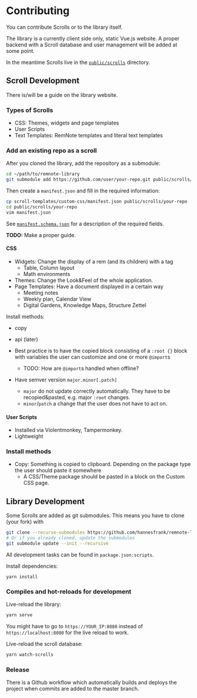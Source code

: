 # Contributing

You can contribute Scrolls or to the library itself.

The library is a currently client side only, static Vue.js website. A proper backend with a Scroll
database and user management will be added at some point.

In the meantime Scrolls live in the [`public/scrolls`](public/scrolls) directory.

## Scroll Development

There is/will be a guide on the library website.

### Types of Scrolls

- CSS: Themes, widgets and page templates
- User Scripts
- Text Templates: RemNote templates and literal text templates

### Add an existing repo as a scroll

After you cloned the library, add the repository as a submodule:

```sh
cd ~/path/to/remnote-library
git submodule add https://github.com/user/your-repo.git public/scrolls/your-repo
```

Then create a `manifest.json` and fill in the required information:

```sh
cp scroll-templates/custom-css/manifest.json public/scrolls/your-repo
cd public/scrolls/your-repo
vim manifest.json
```

See [`manifest.schema.json`](manifest.schema.json) for a description of the required fields.

**TODO:** Make a proper guide.

#### CSS

- Widgets: Change the display of a rem (and its children) with a tag
  - Table, Column layout
  - Math environments
- Themes: Change the Look&Feel of the whole application.
- Page Templates: Have a document displayed in a certain way
  - Meeting notes
  - Weekly plan, Calendar View
  - Digital Gardens, Knowledge Maps, Structure Zettel

Install methods:

- copy
- api (later)

- Best practice is to have the copied block consisting of a `:root {}` block with variables the user can customize and one or more `@import`s
  - TODO: How are `@import`s handled when offline?
- Have semver version `major.minor[.patch]`
  - `major` do not update correctly automatically. They have to be recopied&pasted, e.g. major `:root` changes.
  - `minor`/`patch` a change that the user does not have to act on.

#### User Scripts

- Installed via Violentmonkey, Tampermonkey.
- Lightweight

### Install methods

- Copy: Something is copied to clipboard. Depending on the package type the user should paste it somewhere
  - A CSS/Theme package should be pasted in a block on the Custom CSS page.

## Library Development

Some Scrolls are added as git submodules. This means you have to clone (your fork) with

```sh
git clone --recurse-submodules https://github.com/hannesfrank/remnote-library.git
# Or if you already cloned, update the submodules
git submodule update --init --recursive
```

All development tasks can be found in `package.json:scripts`.

Install dependencies:

```
yarn install
```

### Compiles and hot-reloads for development

Live-reload the library:

```sh
yarn serve
```

You might have to go to `https://YOUR_IP:8080` instead of `https://localhost:8080` for the live reload to work.

Live-reload the scroll database:

```sh
yarn watch-scrolls
```

### Release

There is a Github workflow which automatically builds and deploys the project when commits are added to the master branch.
